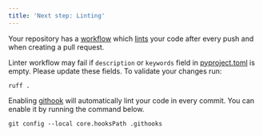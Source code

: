 ```yaml
---
title: 'Next step: Linting'
---
```


Your repository has a [workflow](https://github.com/dsj976/baklava/blob/main/.github/workflows/build.yml) which [lints](https://en.wikipedia.org/wiki/Lint_(software)) your code after every push and when creating a pull request.

Linter workflow may fail if `description` or `keywords` field in [pyproject.toml](https://github.com/dsj976/baklava/blob/main/pyproject.toml) is empty. Please update these fields. To validate your changes run:

```shell
ruff .
```

Enabling [githook](https://git-scm.com/docs/githooks) will automatically lint your code in every commit. You can enable it by running the command below.

```shell
git config --local core.hooksPath .githooks
```

